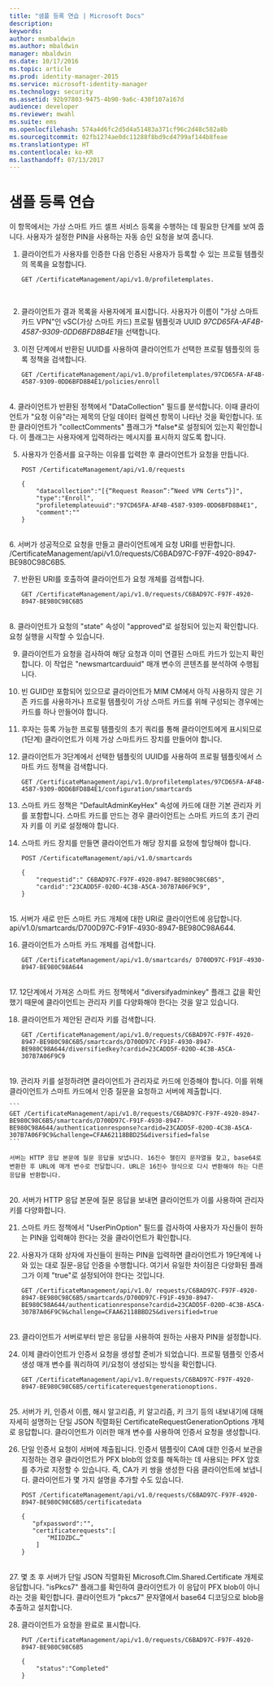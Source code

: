 ```yaml
---
title: "샘플 등록 연습 | Microsoft Docs"
description: 
keywords: 
author: msmbaldwin
ms.author: mbaldwin
manager: mbaldwin
ms.date: 10/17/2016
ms.topic: article
ms.prod: identity-manager-2015
ms.service: microsoft-identity-manager
ms.technology: security
ms.assetid: 92b97803-9475-4b90-9a6c-430f107a167d
audience: developer
ms.reviewer: mwahl
ms.suite: ems
ms.openlocfilehash: 574a4d6fc2d5d4a51483a371cf96c2d48c582a8b
ms.sourcegitcommit: 02fb1274ae0dc11288f8bd9cd4799af144b8feae
ms.translationtype: HT
ms.contentlocale: ko-KR
ms.lasthandoff: 07/13/2017
---
```

# <a name="sample-enrollment-walkthrough"></a>샘플 등록 연습
이 항목에서는 가상 스마트 카드 셀프 서비스 등록을 수행하는 데 필요한 단계를 보여 줍니다. 사용자가 설정한 PIN을 사용하는 자동 승인 요청을 보여 줍니다.
1.  클라이언트가 사용자를 인증한 다음 인증된 사용자가 등록할 수 있는 프로필 템플릿의 목록을 요청합니다.

    ```
    GET /CertificateManagement/api/v1.0/profiletemplates.
    ```
    <br/>
2.  클라이언트가 결과 목록을 사용자에게 표시합니다. 사용자가 이름이 "가상 스마트 카드 VPN"인 vSC(가상 스마트 카드) 프로필 템플릿과 UUID *97CD65FA-AF4B-4587-9309-0DD6BFD8B4E1*을 선택합니다.

3.  이전 단계에서 반환된 UUID를 사용하여 클라이언트가 선택한 프로필 템플릿의 등록 정책을 검색합니다.

    ```
    GET /CertificateManagement/api/v1.0/profiletemplates/97CD65FA-AF4B-4587-9309-0DD6BFD8B4E1/policies/enroll
    ```
 <br/>   
4.  클라이언트가 반환된 정책에서 "DataCollection" 필드를 분석합니다. 이때 클라이언트가 "요청 이유"라는 제목의 단일 데이터 컬렉션 항목이 나타난 것을 확인합니다. 또한 클라이언트가 "collectComments" 플래그가 *false*로 설정되어 있는지 확인합니다. 이 플래그는 사용자에게 입력하라는 메시지를 표시하지 않도록 합니다.

5.  사용자가 인증서를 요구하는 이유를 입력한 후 클라이언트가 요청을 만듭니다.

    ```
    POST /CertificateManagement/api/v1.0/requests

    {
        "datacollection":"[{“Request Reason”:”Need VPN Certs”}]",
        "type":"Enroll",
        "profiletemplateuuid":"97CD65FA-AF4B-4587-9309-0DD6BFD8B4E1",
        "comment":""
    }
    ```
<br/>
6.  서버가 성공적으로 요청을 만들고 클라이언트에게 요청 URI를 반환합니다. /CertificateManagement/api/v1.0/requests/C6BAD97C-F97F-4920-8947-BE980C98C6B5.

7.  반환된 URI를 호출하여 클라이언트가 요청 개체를 검색합니다.

    ```
    GET /CertificateManagement/api/v1.0/requests/C6BAD97C-F97F-4920-8947-BE980C98C6B5
    ```
<br/>
8.  클라이언트가 요청의 "state” 속성이 "approved"로 설정되어 있는지 확인합니다. 요청 실행을 시작할 수 있습니다.

9.  클라이언트가 요청을 검사하여 해당 요청과 이미 연결된 스마트 카드가 있는지 확인합니다. 이 작업은 "newsmartcarduuid" 매개 변수의 콘텐츠를 분석하여 수행됩니다.

10. 빈 GUID만 포함되어 있으므로 클라이언트가 MIM CM에서 아직 사용하지 않은 기존 카드를 사용하거나 프로필 템플릿이 가상 스마트 카드를 위해 구성되는 경우에는 카드를 하나 만들어야 합니다.

11. 후자는 등록 가능한 프로필 템플릿의 초기 쿼리를 통해 클라이언트에게 표시되므로(1단계) 클라이언트가 이제 가상 스마트카드 장치를 만들어야 합니다.

12. 클라이언트가 3단계에서 선택한 템플릿의 UUID를 사용하여 프로필 템플릿에서 스마트 카드 정책을 검색합니다.

    ```
    GET /CertificateManagement/api/v1.0/profiletemplates/97CD65FA-AF4B-4587-9309-0DD6BFD8B4E1/configuration/smartcards
    ```
13. 스마트 카드 정책은 "DefaultAdminKeyHex" 속성에 카드에 대한 기본 관리자 키를 포함합니다. 스마트 카드를 만드는 경우 클라이언트는 스마트 카드의 초기 관리자 키를 이 키로 설정해야 합니다.  

14. 스마트 카드 장치를 만들면 클라이언트가 해당 장치를 요청에 할당해야 합니다.

    ```
    POST /CertificateManagement/api/v1.0/smartcards

    {
        "requestid":" C6BAD97C-F97F-4920-8947-BE980C98C6B5",
        "cardid":"23CADD5F-020D-4C3B-A5CA-307B7A06F9C9",
    }
    ```
<br/>
15. 서버가 새로 만든 스마트 카드 개체에 대한 URI로 클라이언트에 응답합니다. api/v1.0/smartcards/D700D97C-F91F-4930-8947-BE980C98A644.

16. 클라이언트가 스마트 카드 개체를 검색합니다.

    ```
    GET /CertificateManagement/api/v1.0/smartcards/ D700D97C-F91F-4930-8947-BE980C98A644
    ```
<br/>
17. 12단계에서 가져온 스마트 카드 정책에서 "diversifyadminkey" 플래그 값을 확인했기 때문에 클라이언트는 관리자 키를 다양화해야 한다는 것을 알고 있습니다.

18. 클라이언트가 제안된 관리자 키를 검색합니다.

    ```
    GET /CertificateManagement/api/v1.0/requests/C6BAD97C-F97F-4920-8947-BE980C98C6B5/smartcards/D700D97C-F91F-4930-8947-BE980C98A644/diversifiedkey?cardid=23CADD5F-020D-4C3B-A5CA-307B7A06F9C9
    ```
<br/>
19. 관리자 키를 설정하려면 클라이언트가 관리자로 카드에 인증해야 합니다. 이를 위해 클라이언트가 스마트 카드에서 인증 질문을 요청하고 서버에 제출합니다.

    ```
    GET /CertificateManagement/api/v1.0/requests/C6BAD97C-F97F-4920-8947-BE980C98C6B5/smartcards/D700D97C-F91F-4930-8947-BE980C98A644/authenticationresponse?cardid=23CADD5F-020D-4C3B-A5CA-307B7A06F9C9&challenge=CFAA62118BBD25&diversified=false
    ```

    서버는 HTTP 응답 본문에 질문 응답을 보냅니다. 16진수 챌린지 문자열을 찾고, base64로 변환한 후 URL에 매개 변수로 전달합니다. URL은 16진수 형식으로 다시 변환해야 하는 다른 응답을 반환합니다.
<br/>
20. 서버가 HTTP 응답 본문에 질문 응답을 보내면 클라이언트가 이를 사용하여 관리자 키를 다양화합니다.

21. 스마트 카드 정책에서 "UserPinOption" 필드를 검사하여 사용자가 자신들이 원하는 PIN을 입력해야 한다는 것을 클라이언트가 확인합니다.

22. 사용자가 대화 상자에 자신들이 원하는 PIN을 입력하면 클라이언트가 19단계에 나와 있는 대로 질문-응답 인증을 수행합니다. 여기서 유일한 차이점은 다양화된 플래그가 이제 "true"로 설정되어야 한다는 것입니다.

    ```
    GET /CertificateManagement/api/v1.0/ requests/C6BAD97C-F97F-4920-8947-BE980C98C6B5/smartcards/D700D97C-F91F-4930-8947-BE980C98A644/authenticationresponse?cardid=23CADD5F-020D-4C3B-A5CA-307B7A06F9C9&challenge=CFAA62118BBD25&diversified=true
    ```
<br/>
23. 클라이언트가 서버로부터 받은 응답을 사용하여 원하는 사용자 PIN을 설정합니다.

24. 이제 클라이언트가 인증서 요청을 생성할 준비가 되었습니다. 프로필 템플릿 인증서 생성 매개 변수를 쿼리하여 키/요청이 생성되는 방식을 확인합니다.

    ```
    GET /CertificateManagement/api/v1.0/requests/C6BAD97C-F97F-4920-8947-BE980C98C6B5/certificaterequestgenerationoptions.
    ```
<br/>
25. 서버가 키, 인증서 이름, 해시 알고리즘, 키 알고리즘, 키 크기 등의 내보내기에 대해 자세히 설명하는 단일 JSON 직렬화된 CertificateRequestGenerationOptions 개체로 응답합니다. 클라이언트가 이러한 매개 변수를 사용하여 인증서 요청을 생성합니다.

26. 단일 인증서 요청이 서버에 제출됩니다. 인증서 템플릿이 CA에 대한 인증서 보관을 지정하는 경우 클라이언트가 PFX blob의 암호를 해독하는 데 사용되는 PFX 암호를 추가로 지정할 수 있습니다. 즉, CA가 키 쌍을 생성한 다음 클라이언트에 보냅니다. 클라이언트가 몇 가지 설명을 추가할 수도 있습니다.

    ```
    POST /CertificateManagement/api/v1.0/requests/C6BAD97C-F97F-4920-8947-BE980C98C6B5/certificatedata

    {
       "pfxpassword":"",
       "certificaterequests":[
           "MIIDZDC…”
        ]
    }   
    ```
<br/>
27. 몇 초 후 서버가 단일 JSON 직렬화된 Microsoft.Clm.Shared.Certificate 개체로 응답합니다. "isPkcs7" 플래그를 확인하여 클라이언트가 이 응답이 PFX blob이 아니라는 것을 확인합니다. 클라이언트가 "pkcs7" 문자열에서 base64 디코딩으로 blob을 추출하고 설치합니다.

28. 클라이언트가 요청을 완료로 표시합니다.

    ```
    PUT /CertificateManagement/api/v1.0/requests/C6BAD97C-F97F-4920-8947-BE980C98C6B5

    {
        "status":"Completed"
    }
    ```
